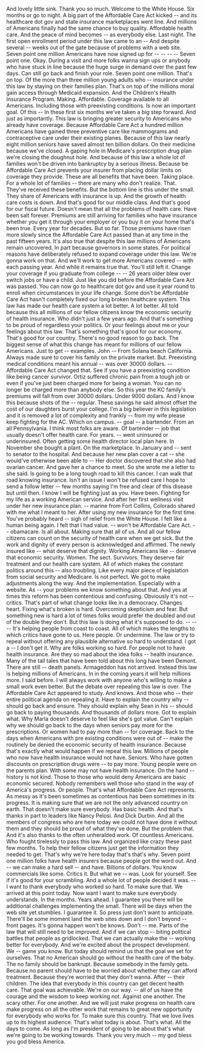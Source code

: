And lovely little sink. Thank you so much. Welcome to the White House. Six months or go to night. A big part of the Affordable Care Act kicked -- and its healthcare dot gov and state insurance marketplaces went line. And millions of Americans finally had the same chance to buy quality. Affordable health care. And the peace of mind becomes -- as everybody else. Last night. The first open enrollment period under this law came to an -- And despite several -- weeks out of the gate because of problems with a web site. Seven point one million Americans have now signed up for -- -- -- -- Seven point one. Okay. During a visit and more folks wanna sign ups or anybody who have stuck in line because the huge surge in demand over the past few days. Can still go back and finish your role. Seven point one million. That's on top. Of the more than three million young adults who -- insurance under this law by staying on their families plan. That's on top of the millions moral gain access through Medicaid expansion. And the Children's Health Insurance Program. Making. Affordable. Coverage available to all Americans. Including those with preexisting conditions. Is now an important goal. Of this -- In these first six months we've taken a big step forward. And just as importantly. This law is bringing greater security to Americans who already have coverage. Because Affordable Care Act a hundred million Americans have gained three preventive care like mammograms and contraceptive care under their existing planes. Because of this law nearly eight million seniors have saved almost ten billion dollars. On their medicine because we've closed. A gaping hole in Medicare's prescription drug plan we're closing the doughnut hole. And because of this law a whole lot of families won't be driven into bankruptcy by a serious illness. Because be Affordable Care Act prevents your insurer from placing dollar limits on coverage they provide. These are all benefits that have been. Taking place. For a whole lot of families -- there are many who don't realize. That. They've received these benefits. But the bottom line is this under the small. They share of Americans with insurance is up. And the growth of health care costs is down. And that's good for our middle class. And that's good for our fiscal future. Doesn't mean that all the problems of health care. Have been salt forever. Premiums are still arriving for families who have insurance whether you get it through your employer or you buy it on your home that's been true. Every year for decades. But so far. Those premiums have risen more slowly since the Affordable Care Act passed than at any time in the past fifteen years. It's also true that despite this law millions of Americans remain uncovered. In part because governors in some states. For political reasons have deliberately refused to expand coverage under this law. We're gonna work on that. And we'll work to get more Americans covered -- with each passing year. And while it remains true that. You'll still left it. Change your coverage if you graduate from college -- -- 26 years older blew over switch jobs or have a child. Just like you did before the Affordable Care Act was passed. You can now go to healthcare dot gov and use it year round to enroll when circumstances in your life change. Some don't be Affordable Care Act hasn't completely fixed our long broken healthcare system. This law has made our health care system a lot better. A lot better. All told because this all millions of our fellow citizens know the economic security of health insurance. Who didn't just a few years ago. And that's something to be proud of regardless your politics. Or your feelings about me or your feelings about this law. That's something that's good for our economy. That's good for our country. There's no good reason to go back. The biggest sense of what this change has meant for millions of our fellow Americans. Just to get -- examples. John -- From Solana beach California. Always made sure to cover his family on the private market. But. Preexisting medical conditions meant his annual -- was over 30000 dollars. -- Affordable Care Act changed that. See if you have a preexisting condition like being cancer survivor. Ortiz suffered chronic pain from a tough job or even if you've just been charged more for being a woman. You can no longer be charged more than anybody else. So this year the KC family's premiums will fall from over 30000 dollars. Under 9000 dollars. And I know this because shots of the -- regular. These savings he said almost offset the cost of our daughters burst your college. I'm a big believer in this legislation and it is removed a lot of complexity and frankly -- from my wife please keep fighting for the AC. Which on campus. -- goal -- a bartender. From an all Pennsylvania. I think most folks are aware. Of bartender -- job that usually doesn't offer health care. For years. -- went uninsured or underinsured. Often getting some health director local plan here. In November she bought a plant. On the marketplace. In January and -- sent to senator to the hospital. And because her new plan cover a cat -- she would've otherwise been able to -- Her doctor discovered that she also had ovarian cancer. And gave her a chance to meet. So she wrote me a letter to she said. Is going to be a long tough road to kill this cancer. I can walk that road knowing insurance. Isn't an issue I won't be refused care I hope to send a follow letter -- few months saying I'm free and clear of this disease but until then. I know I will be fighting just as you. Have been. Fighting for my life as a working American service. And after her first wellness visit under her new insurance plan. -- marine from Fort Collins, Colorado shared with me what I meant to her. After using my new insurance for the first time. You've probably heard -- sigh of relief from the White House. I felt like a human being again. I felt that I had value. -- won't be Affordable Care Act. -- obamacare. Is all about. Making sure that all of us. And all our fellow citizens can count on the security of health care when we get sick. But the work and dignity of every person is acknowledged and affirmed. The newly insured like -- what deserve that dignity. Working Americans like -- deserve that economic security. Women. The sect. Survivors. They deserve fair treatment and our health care system. All of which makes the constant politics around this -- also troubling. Like every major piece of legislation from social security and Medicare. Is not perfect. We got to make adjustments along the way. And the implementation. Especially with a website. As -- your problems we know something about that. And yes at times this reform has been contentious and confusing. Obviously it's not -- critics. That's part of what change looks like in a democracy. Changes heart. Fixing what's broken is hard. Overcoming skepticism and fear. But something new is hard a lot of times folks would prefer the doubled and out of the double they don't. But this law is doing what it's supposed to do. -- -- -- It's helping people from coast to coast. All of which makes the lengths to which critics have gone to us. Here people. Or undermine. The law or try to repeal without offering any plausible alternative so hard to understand. I got a -- I don't get it. Why are folks working so hard. For people not to have health insurance. Are they so mad about the idea folks -- health insurance. Many of the tall tales that have been told about this long have been Demont. There are still -- death panels. Armageddon has not arrived. Instead this law is helping millions of Americans. In in the coming years it will help millions more. I said before. I will always work with anyone who's willing to make a small work even better. But the debate over repealing this law is over. The Affordable Care Act appeared to study. And knows. And those who -- their entire political agenda on repealing it. Have to explain the country why -- should go back and ensure. They should explain why Sean in his -- should go back to paying thousands. And thousands of dollars more. Got to explain what. Why Marla doesn't deserve to feel like she's got value. Can't explain why we should go back to the days when seniors pay more for the prescriptions. Or women had to pay more than -- for coverage. Back to the days when Americans with pre existing conditions were out of -- make the routinely be denied the economic security of health insurance. Because that's exactly what would happen if we repeal this law. Millions of people who now have health insurance would not have. Seniors. Who have gotten discounts on prescription drugs were -- to pay more. Young people were on the parents plan. With some may not have health insurance. On the hand -- history is not kind. Those to those who would deny Americans are basic economic secured. Nobody remembers well those who stand in the way of America's progress. Or people. That's what Affordable Care Act represents. As messy as it's been sometimes as contentious has been sometimes in its progress. It is making sure that we are not the only advanced country on earth. That doesn't make sure everybody. Has basic health. And that's thanks in part to leaders like Nancy Pelosi. And Dick Durbin. And all the members of congress who are here today we could not have done it without them and they should be proud of what they've done. But the problem that. And it's also thanks to the often unheralded work. Of countless Americans. Who fought tirelessly to pass this law. And organized like crazy these past few months. To help their fellow citizens just get the information they needed to get. That's why we're here today that's that's why. Seven point one million folks have health insurers because people got the word out. And -- we can make a hard sell -- and have. Billions of dollars. You know commercials like some. Critics it. But what we -- was. Look for yourself. See if it's good for your scrambling. And a whole lot of people decided it was. -- I want to thank everybody who worked so hard. To make sure that. We arrived at this point today. Now want I want to make sure everybody understands. In the months. Years ahead. I guarantee you there will be additional challenges implementing the small. There will be days when the web site yet stumbles. I guarantee it. So press just don't want to anticipate. There'll be some moment land the web sites down and I don't beyond -- front pages. It's gonna happen won't be knows. Don't -- me. Parts of the law that will still need to be improved. And if we can stop -- biting political battles that people as gridlocked. That we can actually make the -- working better for everybody. And we're excited about the prospect development. We -- game you know. But today should remind us that the goal we set for ourselves. That no American should go without the health care of the baby. The no family should be bankrupt. Because somebody in the family gets. Because no parent should have to be worried about whether they can afford treatment. Because they're worried that they don't wanna. After -- their children. The idea that everybody in this country can get decent health care. That goal was achievable. We're on our way. -- all of us have the courage and the wisdom to keep working not. Against one another. The scary other. For one another. And we will just make progress on health care make progress on all the other work that remains to great new opportunity for everybody who works for. To make sure this country. That we love lives up to its highest audience. That's what today is about. That's what. All the days to come. As long as I'm president of going to be about that's what we're going to be working towards. Thank you very much -- my god bless you god bless America.